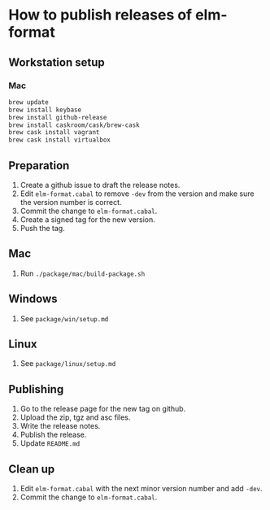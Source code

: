 # How to publish releases of elm-format


## Workstation setup

### Mac

```bash
brew update
brew install keybase
brew install github-release
brew install caskroom/cask/brew-cask
brew cask install vagrant
brew cask install virtualbox
```


## Preparation

1. Create a github issue to draft the release notes.
1. Edit `elm-format.cabal` to remove `-dev` from the version and make sure the version number is correct.
1. Commit the change to `elm-format.cabal`.
1. Create a signed tag for the new version.
1. Push the tag.


## Mac

1. Run `./package/mac/build-package.sh`


## Windows

1. See `package/win/setup.md`


## Linux

1. See `package/linux/setup.md`


## Publishing

1. Go to the release page for the new tag on github.
1. Upload the zip, tgz and asc files.
1. Write the release notes.
1. Publish the release.
1. Update `README.md`


## Clean up

1. Edit `elm-format.cabal` with the next minor version number and add `-dev`.
1. Commit the change to `elm-format.cabal`.
